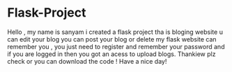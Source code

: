 # Flask-Project
Hello , my name is sanyam i created a flask project tha is bloging website u can edit your blog you can post your blog or delete 
my flask website can remember you , you just need to register and remember your password and if you are logged in then you got an acess to upload blogs.
Thankiew  plz check or you can download the code !
Have a nice day!
